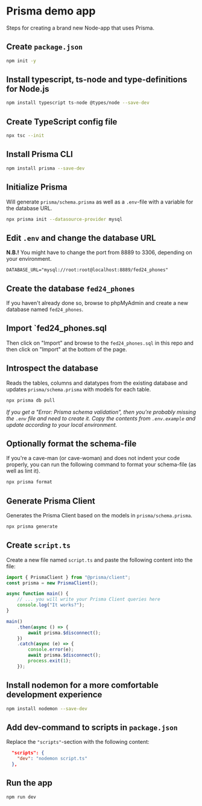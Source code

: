 # Prisma demo app

Steps for creating a brand new Node-app that uses Prisma.

## Create `package.json`

```bash
npm init -y
```

## Install typescript, ts-node and type-definitions for Node.js

```bash
npm install typescript ts-node @types/node --save-dev
```

## Create TypeScript config file

```bash
npx tsc --init
```

## Install Prisma CLI

```bash
npm install prisma --save-dev
```

## Initialize Prisma

Will generate `prisma/schema.prisma` as well as a `.env`-file with a variable
for the database URL.

```bash
npx prisma init --datasource-provider mysql
```

## Edit `.env` and change the database URL

**N.B.!** You might have to change the port from 8889 to 3306, depending on
your environment.

```env
DATABASE_URL="mysql://root:root@localhost:8889/fed24_phones"
```

## Create the database `fed24_phones`

If you haven't already done so, browse to phpMyAdmin and create a new database
named `fed24_phones`.

## Import `fed24_phones.sql

Then click on "Import" and browse to the `fed24_phones.sql` in this repo and
then click on "Import" at the bottom of the page.

## Introspect the database

Reads the tables, columns and datatypes from the existing database and updates
`prisma/schema.prisma` with models for each table.

```bash
npx prisma db pull
```

_If you get a "Error: Prisma schema validation", then you're probably missing
the `.env` file and need to create it. Copy the contents from `.env.example`
and update according to your local environment._

## Optionally format the schema-file

If you're a cave-man (or cave-woman) and does not indent your code properly, you
can run the following command to format your schema-file (as well as lint it).

```bash
npx prisma format
```

## Generate Prisma Client

Generates the Prisma Client based on the models in `prisma/schema.prisma`.

```bash
npx prisma generate
```

## Create `script.ts`

Create a new file named `script.ts` and paste the following content into the file:

```ts
import { PrismaClient } from "@prisma/client";
const prisma = new PrismaClient();

async function main() {
	// ... you will write your Prisma Client queries here
	console.log("It works?");
}

main()
	.then(async () => {
		await prisma.$disconnect();
	})
	.catch(async (e) => {
		console.error(e);
		await prisma.$disconnect();
		process.exit(1);
	});
```

## Install nodemon for a more comfortable development experience

```bash
npm install nodemon --save-dev
```

## Add dev-command to scripts in `package.json`

Replace the `"scripts"`-section with the following content:

```json
  "scripts": {
    "dev": "nodemon script.ts"
  },
```

## Run the app

```bash
npm run dev
```